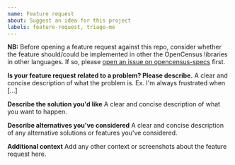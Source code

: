 ```yaml
---
name: Feature request
about: Suggest an idea for this project
labels: feature-request, triage-me
---
```


**NB:** Before opening a feature request against this repo, consider whether the feature should/could be implemented in other the OpenCensus libraries in other languages. If so, please [open an issue on opencensus-specs](https://github.com/census-instrumentation/opencensus-specs/issues/new) first.



**Is your feature request related to a problem? Please describe.**
A clear and concise description of what the problem is. Ex. I'm always frustrated when [...]

**Describe the solution you'd like**
A clear and concise description of what you want to happen.

**Describe alternatives you've considered**
A clear and concise description of any alternative solutions or features you've considered.

**Additional context**
Add any other context or screenshots about the feature request here.
